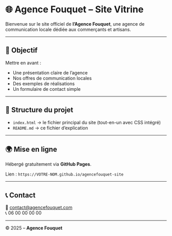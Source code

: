 # 🌐 Agence Fouquet – Site Vitrine

Bienvenue sur le site officiel de **l’Agence Fouquet**, une agence de communication locale dédiée aux commerçants et artisans.

---

## 🚀 Objectif
Mettre en avant :
- Une présentation claire de l’agence
- Nos offres de communication locales
- Des exemples de réalisations
- Un formulaire de contact simple

---

## 📁 Structure du projet
- `index.html` → le fichier principal du site (tout-en-un avec CSS intégré)
- `README.md` → ce fichier d’explication

---

## 🌍 Mise en ligne
Hébergé gratuitement via **GitHub Pages**.

Lien : `https://VOTRE-NOM.github.io/agencefouquet-site`

---

## 📞 Contact
📧 contact@agencefouquet.com  
📞 06 00 00 00 00  

---

© 2025 – **Agence Fouquet**
